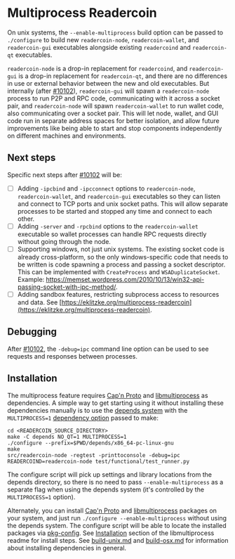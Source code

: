 # Multiprocess Readercoin

On unix systems, the `--enable-multiprocess` build option can be passed to `./configure` to build new `readercoin-node`, `readercoin-wallet`, and `readercoin-gui` executables alongside existing `readercoind` and `readercoin-qt` executables.

`readercoin-node` is a drop-in replacement for `readercoind`, and `readercoin-gui` is a drop-in replacement for `readercoin-qt`, and there are no differences in use or external behavior between the new and old executables. But internally (after [#10102](https://github.com/readercoin/readercoin/pull/10102)), `readercoin-gui` will spawn a `readercoin-node` process to run P2P and RPC code, communicating with it across a socket pair, and `readercoin-node` will spawn `readercoin-wallet` to run wallet code, also communicating over a socket pair. This will let node, wallet, and GUI code run in separate address spaces for better isolation, and allow future improvements like being able to start and stop components independently on different machines and environments.

## Next steps

Specific next steps after [#10102](https://github.com/readercoin/readercoin/pull/10102) will be:

- [ ] Adding `-ipcbind` and `-ipcconnect` options to `readercoin-node`, `readercoin-wallet`, and `readercoin-gui` executables so they can listen and connect to TCP ports and unix socket paths. This will allow separate processes to be started and stopped any time and connect to each other.
- [ ] Adding `-server` and `-rpcbind` options to the `readercoin-wallet` executable so wallet processes can handle RPC requests directly without going through the node.
- [ ] Supporting windows, not just unix systems. The existing socket code is already cross-platform, so the only windows-specific code that needs to be written is code spawning a process and passing a socket descriptor. This can be implemented with `CreateProcess` and `WSADuplicateSocket`. Example: https://memset.wordpress.com/2010/10/13/win32-api-passing-socket-with-ipc-method/.
- [ ] Adding sandbox features, restricting subprocess access to resources and data. See [https://eklitzke.org/multiprocess-readercoin](https://eklitzke.org/multiprocess-readercoin).

## Debugging

After [#10102](https://github.com/readercoin/readercoin/pull/10102), the `-debug=ipc` command line option can be used to see requests and responses between processes.

## Installation

The multiprocess feature requires [Cap'n Proto](https://capnproto.org/) and [libmultiprocess](https://github.com/chaincodelabs/libmultiprocess) as dependencies. A simple way to get starting using it without installing these dependencies manually is to use the [depends system](../depends) with the `MULTIPROCESS=1` [dependency option](../depends#dependency-options) passed to make:

```
cd <READERCOIN_SOURCE_DIRECTORY>
make -C depends NO_QT=1 MULTIPROCESS=1
./configure --prefix=$PWD/depends/x86_64-pc-linux-gnu
make
src/readercoin-node -regtest -printtoconsole -debug=ipc
READERCOIND=readercoin-node test/functional/test_runner.py
```

The configure script will pick up settings and library locations from the depends directory, so there is no need to pass `--enable-multiprocess` as a separate flag when using the depends system (it's controlled by the `MULTIPROCESS=1` option).

Alternately, you can install [Cap'n Proto](https://capnproto.org/) and [libmultiprocess](https://github.com/chaincodelabs/libmultiprocess) packages on your system, and just run `./configure --enable-multiprocess` without using the depends system. The configure script will be able to locate the installed packages via [pkg-config](https://www.freedesktop.org/wiki/Software/pkg-config/). See [Installation](https://github.com/chaincodelabs/libmultiprocess#installation) section of the libmultiprocess readme for install steps. See [build-unix.md](build-unix.md) and [build-osx.md](build-osx.md) for information about installing dependencies in general.
